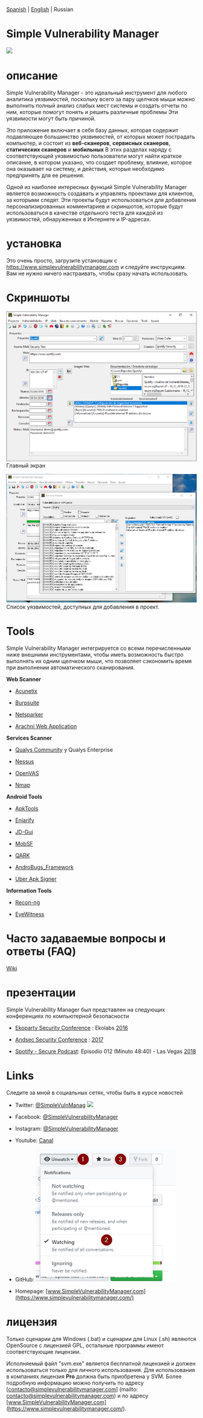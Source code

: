 [Spanish](README.md) | [English](README_en.md) | Russian

# Simple Vulnerability Manager

[![](https://img.shields.io/github/release/simplevulnerabilitymanager/svm.svg)](https://github.com/simplevulnerabilitymanager/svm/releases/tag/v2.0.3)


# описание
Simple Vulnerability Manager - это идеальный инструмент для любого аналитика уязвимостей, поскольку всего за пару щелчков мыши можно выполнить полный анализ слабых мест системы и создать отчеты по ним, которые помогут понять и решить различные проблемы Эти уязвимости могут быть причиной.


Это приложение включает в себя базу данных, которая содержит подавляющее большинство уязвимостей, от которых может пострадать компьютер, и состоит из **веб-сканеров**, **сервисных сканеров**, **статических сканеров** и **мобильных** В этих разделах наряду с соответствующей уязвимостью пользователи могут найти краткое описание, в котором указано, что создает проблему, влияние, которое она оказывает на систему, и действия, которые необходимо предпринять для ее решения.


Одной из наиболее интересных функций Simple Vulnerability Manager является возможность создавать и управлять проектами для клиентов, за которыми следят. Эти проекты будут использоваться для добавления персонализированных комментариев и скриншотов, которые будут использоваться в качестве отдельного теста для каждой из уязвимостей, обнаруженных в Интернете и IP-адресах.


# установка
Это очень просто, загрузите установщик с https://www.simplevulnerabilitymanager.com и следуйте инструкциям. Вам не нужно ничего настраивать, чтобы сразу начать использовать.


# Скриншоты

![Screenshot](svm_screenshot1.png)
Главный экран

![Screenshot](svm_screenshot2.png)
Список уязвимостей, доступных для добавления в проект.


# Tools

Simple Vulnerability Manager интегрируется со всеми перечисленными ниже внешними инструментами, чтобы иметь возможность быстро выполнять их одним щелчком мыши, что позволяет сэкономить время при выполнении автоматического сканирования.

**Web Scanner**

* [Acunetix](https://www.acunetix.com/)

* [Burpsuite](https://portswigger.net/burp)

* [Netsparker](https://www.netsparker.com/)

* [Arachni Web Application](https://www.arachni-scanner.com/)

**Services Scanner**

* [Qualys Community](https://www.qualys.com/community-edition/) y Qualys Enterprise

* [Nessus](https://www.tenable.com/products/nessus/nessus-professional)

* [OpenVAS](http://www.openvas.org/)

* [Nmap](https://nmap.org/)

**Android Tools**

* [ApkTools](https://ibotpeaches.github.io/Apktool/)

* [Enjarify](https://github.com/google/enjarify)

* [JD-Gui](http://jd.benow.ca/)

* [MobSF](https://github.com/MobSF/Mobile-Security-Framework-MobSF)

* [QARK](https://github.com/linkedin/qark)

* [AndroBugs_Framework](https://github.com/AndroBugs/AndroBugs_Framework)

* [Uber Apk Signer](https://github.com/patrickfav/uber-apk-signer)

**Information Tools**

* [Recon-ng](https://bitbucket.org/LaNMaSteR53/recon-ng)

* [EyeWitness](https://github.com/ChrisTruncer/EyeWitness)

# Часто задаваемые вопросы и ответы (FAQ)

[Wiki](https://github.com/simplevulnerabilitymanager/svm/wiki)

# презентации

Simple Vulnerability Manager был представлен на следующих конференциях по компьютерной безопасности

* [Ekoparty Security Conference](https://www.ekoparty.org) : Ekolabs [2016](https://twitter.com/SimpleVulnManag/status/792072988204134402)

* [Andsec Security Conference](https://www.andsec.org) : [2017](https://twitter.com/SimpleVulnManag/status/871576216112963586)

* [Spotify - Secure Podcast](https://open.spotify.com/episode/76DLj25Z3gWWFnfTlbpNrN): Episodio 012 (Minuto 48:40) - Las Vegas [2018](https://open.spotify.com/episode/76DLj25Z3gWWFnfTlbpNrN)


# Links

Следите за мной в социальных сетях, чтобы быть в курсе новостей

* Twitter: [@SimpleVulnManag](https://twitter.com/SimpleVulnManag) [![](https://img.shields.io/twitter/follow/SimpleVulnManag.svg?label=Follow&style=social)](https://twitter.com/SimpleVulnManag)

* Facebook: [@SimpleVulnerabilityManager](https://www.facebook.com/simplevulnerabilitymanager)

* Instagram: [@SimpleVulnerabilityManager](https://www.instagram.com/simplevulnerabilitymanager/)

* Youtube: [Canal](https://www.youtube.com/channel/UCDXH-m2SqQsnb91UUsQxlrQ?view_as=subscriber)

* GitHub: ![Watching](watch_git.jpg)

* Homepage: [www.SimpleVulnerabilityManager.com](https://www.simplevulnerabilitymanager.com/)


# лицензия
Только сценарии для Windows (.bat) и сценарии для Linux (.sh) являются OpenSource с лицензией GPL, остальные программы имеют соответствующие лицензии.

Исполняемый файл "svm.exe" является бесплатной лицензией и должен использоваться только для личного использования. Для использования в компаниях лицензия **Pro** должна быть приобретена у SVM. Более подробную информацию можно получить по адресу [contacto@simplevulnerabilitymanager.com] (mailto: contacto@simplevulnerabilitymanager.com) и по адресу [www.SimpleVulnerabilityManager.com] (https://www.simplevulnerabilitymanager.com/).



